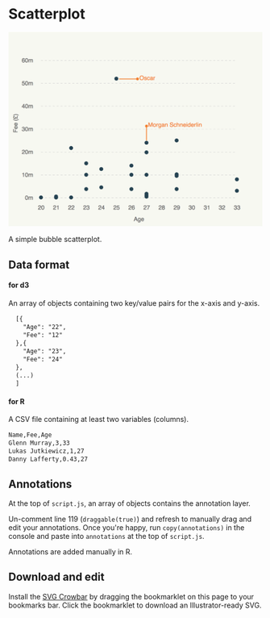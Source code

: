 # Scatterplot

![](1.png)

A simple bubble scatterplot.

## Data format

#### for d3

An array of objects containing two key/value pairs for the x-axis and y-axis.

```
  [{
    "Age": "22",
    "Fee": "12"
  },{
    "Age": "23",
    "Fee": "24"
  },
  (...)
  ]
```

#### for R

A CSV file containing at least two variables (columns).

```
Name,Fee,Age
Glenn Murray,3,33
Lukas Jutkiewicz,1,27
Danny Lafferty,0.43,27
```

## Annotations

At the top of `script.js`, an array of objects contains the annotation layer.

Un-comment line 119 (`draggable(true)`) and refresh to manually drag and edit your annotations. Once you're happy, run `copy(annotations)` in the console and paste into `annotations` at the top of `script.js`.

Annotations are added manually in R.

## Download and edit

Install the [SVG Crowbar](http://nytimes.github.io/svg-crowbar/) by dragging the bookmarklet on this page to your bookmarks bar. Click the bookmarklet to download an Illustrator-ready SVG.
